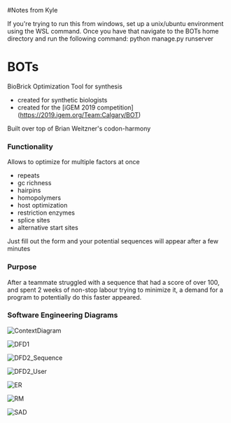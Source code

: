 #Notes from Kyle

If you're trying to run this from windows, set up a unix/ubuntu environment using the WSL command. Once you have that navigate to the BOTs home directory and run the following command:
python manage.py runserver



# BOTs
BioBrick Optimization Tool for synthesis
- created for synthetic biologists
- created for the [iGEM 2019 competition] (https://2019.igem.org/Team:Calgary/BOT)

Built over top of Brian Weitzner's codon-harmony

### Functionality
Allows to optimize for multiple factors at once
- repeats
- gc richness
- hairpins
- homopolymers
- host optimization
- restriction enzymes
- splice sites
- alternative start sites

Just fill out the form and your potential sequences will appear after a few minutes

### Purpose

After a teammate struggled with a sequence that had a score of over 100, and spent 2 weeks of non-stop labour trying to minimize it, a demand for a program to potentially do this faster appeared.  


### Software Engineering Diagrams
![ContextDiagram](https://user-images.githubusercontent.com/43680635/71749467-ca918b80-2e32-11ea-8f27-43f9ee629e96.png)

![DFD1](https://user-images.githubusercontent.com/43680635/71749502-e432d300-2e32-11ea-99b3-6d37f9b02ec8.png)

![DFD2_Sequence](https://user-images.githubusercontent.com/43680635/71749563-0593bf00-2e33-11ea-9f86-334a4ad4109f.png)

![DFD2_User](https://user-images.githubusercontent.com/43680635/71749600-1d6b4300-2e33-11ea-9f3f-7a4aba4c2d94.png)


![ER](https://user-images.githubusercontent.com/43680635/71749627-3247d680-2e33-11ea-8d9f-6368aa773742.png)


![RM](https://user-images.githubusercontent.com/43680635/71749647-47bd0080-2e33-11ea-8840-6865b44f088d.png)


![SAD](https://user-images.githubusercontent.com/43680635/71749690-64f1cf00-2e33-11ea-9011-5dff737f4cab.png)
